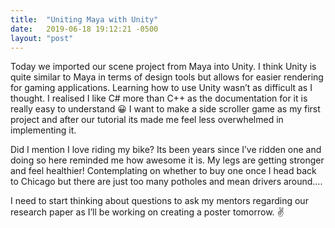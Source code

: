 ```yaml
---
title:  "Uniting Maya with Unity"
date:   2019-06-18 19:12:21 -0500
layout: "post"
---
```


Today we imported our scene project from Maya into Unity. I think Unity is quite similar to Maya in terms of design tools but allows for easier rendering for gaming applications. Learning how to use Unity wasn’t as difficult as I thought. I realised I like C# more than C++ as the documentation for it is really easy to understand 😀 I want to make a side scroller game as my first project and after our tutorial its made me feel less overwhelmed in implementing it.

Did I mention I love riding my bike? Its been years since I’ve ridden one and doing so here reminded me how awesome it is. My legs are getting stronger and feel healthier! Contemplating on whether to buy one once I head back to Chicago but there are just too many potholes and mean drivers around….

I need to start thinking about questions to ask my mentors regarding our research paper as I’ll be working on creating a poster tomorrow. ✌️

